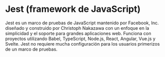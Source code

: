 # Jest (framework de JavaScript) 

 Jest es un marco de pruebas de JavaScript mantenido por Facebook, Inc. diseñado y construido por Christoph Nakazawa con un enfoque en la simplicidad y el soporte para grandes aplicaciones web. Funciona con proyectos utilizando Babel, TypeScript, Node.js, React, Angular, Vue.js y Svelte. Jest no requiere mucha configuración para los usuarios primerizos de un marco de pruebas.
